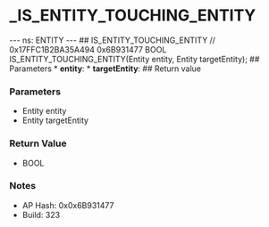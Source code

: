 # _IS_ENTITY_TOUCHING_ENTITY

--- ns: ENTITY --- ## IS_ENTITY_TOUCHING_ENTITY  // 0x17FFC1B2BA35A494 0x6B931477 BOOL IS_ENTITY_TOUCHING_ENTITY(Entity entity, Entity targetEntity);   ## Parameters * **entity**: * **targetEntity**:  ## Return value

### Parameters
* Entity entity
* Entity targetEntity

### Return Value
* BOOL

### Notes
* AP Hash: 0x0x6B931477
* Build: 323

